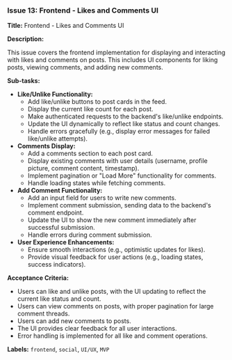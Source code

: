 ### Issue 13: Frontend - Likes and Comments UI

**Title:** Frontend - Likes and Comments UI

**Description:**

This issue covers the frontend implementation for displaying and interacting with likes and comments on posts. This includes UI components for liking posts, viewing comments, and adding new comments.

**Sub-tasks:**

- **Like/Unlike Functionality:**
  - Add like/unlike buttons to post cards in the feed.
  - Display the current like count for each post.
  - Make authenticated requests to the backend's like/unlike endpoints.
  - Update the UI dynamically to reflect like status and count changes.
  - Handle errors gracefully (e.g., display error messages for failed like/unlike attempts).
- **Comments Display:**
  - Add a comments section to each post card.
  - Display existing comments with user details (username, profile picture, comment content, timestamp).
  - Implement pagination or "Load More" functionality for comments.
  - Handle loading states while fetching comments.
- **Add Comment Functionality:**
  - Add an input field for users to write new comments.
  - Implement comment submission, sending data to the backend's comment endpoint.
  - Update the UI to show the new comment immediately after successful submission.
  - Handle errors during comment submission.
- **User Experience Enhancements:**
  - Ensure smooth interactions (e.g., optimistic updates for likes).
  - Provide visual feedback for user actions (e.g., loading states, success indicators).

**Acceptance Criteria:**

- Users can like and unlike posts, with the UI updating to reflect the current like status and count.
- Users can view comments on posts, with proper pagination for large comment threads.
- Users can add new comments to posts.
- The UI provides clear feedback for all user interactions.
- Error handling is implemented for all like and comment operations.

**Labels:** `frontend`, `social`, `UI/UX`, `MVP`


